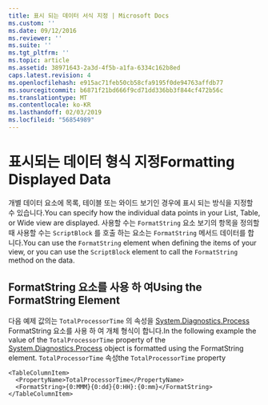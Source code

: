 ```yaml
---
title: 표시 되는 데이터 서식 지정 | Microsoft Docs
ms.custom: ''
ms.date: 09/12/2016
ms.reviewer: ''
ms.suite: ''
ms.tgt_pltfrm: ''
ms.topic: article
ms.assetid: 38971643-2a3d-4f5b-a1fa-6334c162b8ed
caps.latest.revision: 4
ms.openlocfilehash: e915ac71feb50cb58cfa9195f0de94763affdb77
ms.sourcegitcommit: b6871f21bd666f9cd71dd336bb3f844cf472b56c
ms.translationtype: MT
ms.contentlocale: ko-KR
ms.lasthandoff: 02/03/2019
ms.locfileid: "56854989"
---
```

# <a name="formatting-displayed-data"></a><span data-ttu-id="d494d-102">표시되는 데이터 형식 지정</span><span class="sxs-lookup"><span data-stu-id="d494d-102">Formatting Displayed Data</span></span>

<span data-ttu-id="d494d-103">개별 데이터 요소에 목록, 테이블 또는 와이드 보기인 경우에 표시 되는 방식을 지정할 수 있습니다.</span><span class="sxs-lookup"><span data-stu-id="d494d-103">You can specify how the individual data points in your List, Table, or Wide view are displayed.</span></span> <span data-ttu-id="d494d-104">사용할 수는 `FormatString` 요소 보기의 항목을 정의할 때 사용할 수는 `ScriptBlock` 를 호출 하는 요소는 `FormatString` 메서드 데이터를 합니다.</span><span class="sxs-lookup"><span data-stu-id="d494d-104">You can use the `FormatString` element when defining the items of your view, or you can use the `ScriptBlock` element to call the `FormatString` method on the data.</span></span>

## <a name="using-the-formatstring-element"></a><span data-ttu-id="d494d-105">FormatString 요소를 사용 하 여</span><span class="sxs-lookup"><span data-stu-id="d494d-105">Using the FormatString Element</span></span>

<span data-ttu-id="d494d-106">다음 예제 값의는 `TotalProcessorTime` 의 속성을 [System.Diagnostics.Process](/dotnet/api/System.Diagnostics.Process) FormatString 요소를 사용 하 여 개체 형식이 합니다.</span><span class="sxs-lookup"><span data-stu-id="d494d-106">In the following example the value of the `TotalProcessorTime` property of the [System.Diagnostics.Process](/dotnet/api/System.Diagnostics.Process) object is formatted using the FormatString element.</span></span> <span data-ttu-id="d494d-107">`TotalProcessorTime` 속성</span><span class="sxs-lookup"><span data-stu-id="d494d-107">the `TotalProcessorTime` property</span></span>

```
<TableColumnItem>
  <PropertyName>TotalProcessorTime</PropertyName>
  <FormatString>{0:MMM}{0:dd}{0:HH}:{0:mm}</FormatString>
</TableColumnItem>
```



